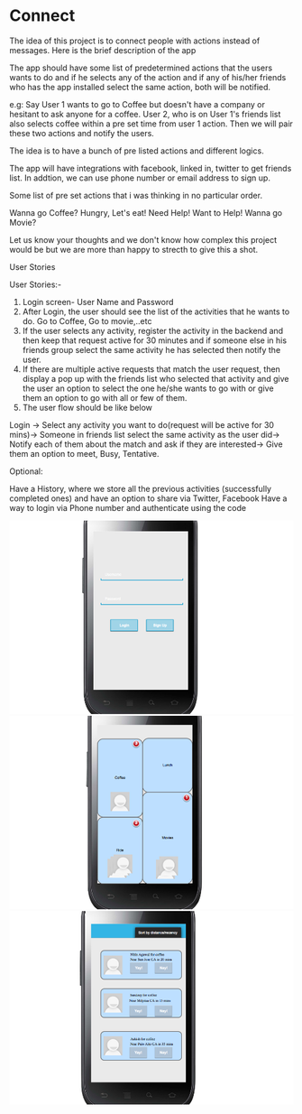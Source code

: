 Connect
=======
The idea of this project is to connect people with actions instead of messages. Here is the brief description of the app

The app should have some list of predetermined actions that the users wants to do and if he selects any of the action and if any of his/her friends who has the app installed select the same action, both will be notified.

e.g: Say User 1 wants to go to Coffee but doesn't have a company or hesitant to ask anyone for a coffee.
 User 2, who is on User 1's friends list also selects coffee within a pre set time from user 1 action. Then we will pair these two actions and notify the users.
 
 The idea is to have a bunch of pre listed actions and different logics. 
 
 The app will have integrations with facebook, linked in, twitter to get friends list. In addtion, we can use phone number or email address to sign up.
 
 Some list of pre set actions that i was thinking in no particular order.
 
Wanna go Coffee?
Hungry, Let's eat!
Need Help!
Want to Help!
Wanna go Movie?

Let us know your thoughts and we don't know how complex this project would be but we are more than happy to strecth to give this a shot.

User Stories

User Stories:-

1.  Login screen- User Name and Password
2. After Login, the user should see the list of the activities that he wants to do. Go to Coffee, Go to movie,..etc
3. If the user selects any activity, register the activity in the backend and then keep that request active for 30 minutes and if someone else in his friends group select the same activity he has selected then notify the user.
4. If there are multiple active requests that match the user request, then display a pop up with the friends list who selected that activity and give the user an option to select the one he/she wants to go with or give them an option to go with all or few of them.
5. The user flow should be like below

Login -> Select any activity you want to do(request will be active for 30 mins)-> Someone in friends list select the same activity as the user did-> Notify each of them about the match and ask if they are interested-> Give them an option to meet, Busy, Tentative.

Optional:

Have a History, where we store all the previous activities (successfully completed ones) and have an option to share via Twitter, Facebook
Have a way to login via Phone number and authenticate using the code

![Video Walkthrough](wireframes/login_screen.png)
![Video Walkthrough](wireframes/dashboard.png)
![Video Walkthrough](wireframes/notification.png)
